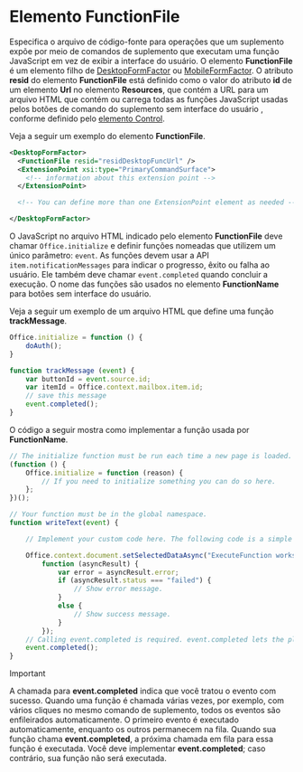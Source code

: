 # <a name="functionfile-element"></a>Elemento FunctionFile

Especifica o arquivo de código-fonte para operações que um suplemento expõe por meio de comandos de suplemento que executam uma função JavaScript em vez de exibir a interface do usuário. O elemento **FunctionFile** é um elemento filho de [DesktopFormFactor](desktopformfactor.md) ou [MobileFormFactor](mobileformfactor.md). O atributo **resid** do elemento **FunctionFile** está definido como o valor do atributo **id** de um elemento **Url** no elemento **Resources**, que contém a URL para um arquivo HTML que contém ou carrega todas as funções JavaScript usadas pelos botões de comando do suplemento sem interface do usuário , conforme definido pelo [elemento Control](control.md).

Veja a seguir um exemplo do elemento **FunctionFile**.

```XML
<DesktopFormFactor>
  <FunctionFile resid="residDesktopFuncUrl" />
  <ExtensionPoint xsi:type="PrimaryCommandSurface">
    <!-- information about this extension point -->
  </ExtensionPoint>

  <!-- You can define more than one ExtensionPoint element as needed -->

</DesktopFormFactor>
```

O JavaScript no arquivo HTML indicado pelo elemento **FunctionFile** deve chamar `Office.initialize` e definir funções nomeadas que utilizem um único parâmetro: `event`. As funções devem usar a API `item.notificationMessages`  para indicar o progresso, êxito ou falha ao usuário. Ele também deve chamar `event.completed` quando concluir a execução. O nome das funções são usados no elemento **FunctionName** para botões sem interface do usuário.

Veja a seguir um exemplo de um arquivo HTML que define uma função **trackMessage**.

```js
Office.initialize = function () {
    doAuth();
}

function trackMessage (event) {
    var buttonId = event.source.id;    
    var itemId = Office.context.mailbox.item.id;
    // save this message
    event.completed();
}
```

O código a seguir mostra como implementar a função usada por **FunctionName**.

```js
// The initialize function must be run each time a new page is loaded.
(function () {
    Office.initialize = function (reason) {
        // If you need to initialize something you can do so here.
    };
})();

// Your function must be in the global namespace.
function writeText(event) {

    // Implement your custom code here. The following code is a simple example.

    Office.context.document.setSelectedDataAsync("ExecuteFunction works. Button ID=" + event.source.id,
        function (asyncResult) {
            var error = asyncResult.error;
            if (asyncResult.status === "failed") {
                // Show error message.
            }
            else {
                // Show success message.
            }
        });
    // Calling event.completed is required. event.completed lets the platform know that processing has completed.
    event.completed();
}
```

> [!IMPORTANT]
> A chamada para **event.completed** indica que você tratou o evento com sucesso. Quando uma função é chamada várias vezes, por exemplo, com vários cliques no mesmo comando de suplemento, todos os eventos são enfileirados automaticamente. O primeiro evento é executado automaticamente, enquanto os outros permanecem na fila. Quando sua função chama **event.completed**, a próxima chamada em fila para essa função é executada. Você deve implementar **event.completed**; caso contrário, sua função não será executada.